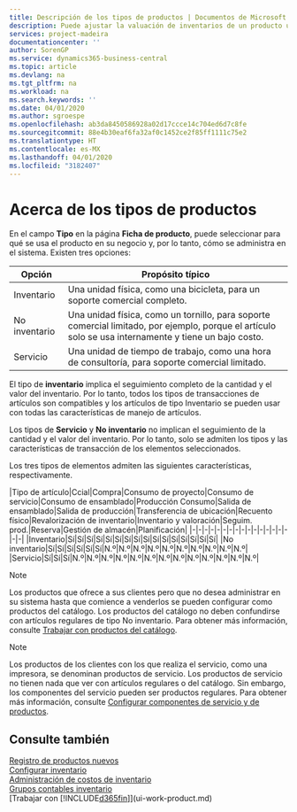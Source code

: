 ```yaml
---
title: Descripción de los tipos de productos | Documentos de Microsoft
description: Puede ajustar la valuación de inventarios de un producto utilizando los métodos de costos FIFO o Promedio, por ejemplo, cuando los costos de producto cambian por motivos distintos de las transacciones.
services: project-madeira
documentationcenter: ''
author: SorenGP
ms.service: dynamics365-business-central
ms.topic: article
ms.devlang: na
ms.tgt_pltfrm: na
ms.workload: na
ms.search.keywords: ''
ms.date: 04/01/2020
ms.author: sgroespe
ms.openlocfilehash: ab3da8450586928a02d17ccce14c704ed6d7c8fe
ms.sourcegitcommit: 88e4b30eaf6fa32af0c1452ce2f85ff1111c75e2
ms.translationtype: HT
ms.contentlocale: es-MX
ms.lasthandoff: 04/01/2020
ms.locfileid: "3182407"
---
```

# <a name="about-item-types"></a>Acerca de los tipos de productos
En el campo **Tipo** en la página **Ficha de producto**, puede seleccionar para qué se usa el producto en su negocio y, por lo tanto, cómo se administra en el sistema. Existen tres opciones:

|Opción|Propósito típico|
|------|-----------|
|Inventario|Una unidad física, como una bicicleta, para un soporte comercial completo.|
|No inventario|Una unidad física, como un tornillo, para soporte comercial limitado, por ejemplo, porque el artículo solo se usa internamente y tiene un bajo costo.|
|Servicio|Una unidad de tiempo de trabajo, como una hora de consultoría, para soporte comercial limitado.|

El tipo de **inventario** implica el seguimiento completo de la cantidad y el valor del inventario. Por lo tanto, todos los tipos de transacciones de artículos son compatibles y los artículos de tipo Inventario se pueden usar con todas las características de manejo de artículos.

Los tipos de **Servicio** y **No inventario** no implican el seguimiento de la cantidad y el valor del inventario. Por lo tanto, solo se admiten los tipos y las características de transacción de los elementos seleccionados.

Los tres tipos de elementos admiten las siguientes características, respectivamente.

|Tipo de artículo|Ccial|Compra|Consumo de proyecto|Consumo de servicio|Consumo de ensamblado|Producción Consumo|Salida de ensamblado|Salida de producción|Transferencia de ubicación|Recuento físico|Revalorización de inventario|Inventario y valoración|Seguim. prod.|Reserva|Gestión de almacén|Planificación|
|-|-|-|-|-|-|-|-|-|-|-|-|-|-|-|-|-|-|
|Inventario|Sí|Sí|Sí|Sí|Sí|Sí|Sí|Sí|Sí|Sí|Sí|Sí|Sí|Sí|Sí|Sí|
|No inventario|Sí|Sí|Sí|Sí|Sí|Sí|N.º|N.º|N.º|N.º|N.º|N.º|N.º|N.º|N.º|N.º|
|Servicio|Sí|Sí|Sí|N.º|N.º|N.º|N.º|N.º|N.º|N.º|N.º|N.º|N.º|N.º|N.º|N.º|

> [!NOTE]
> Los productos que ofrece a sus clientes pero que no desea administrar en su sistema hasta que comience a venderlos se pueden configurar como productos del catálogo. Los productos del catálogo no deben confundirse con artículos regulares de tipo No inventario. Para obtener más información, consulte [Trabajar con productos del catálogo](inventory-how-work-nonstock-items.md).

> [!NOTE]
> Los productos de los clientes con los que realiza el servicio, como una impresora, se denominan productos de servicio. Los productos de servicio no tienen nada que ver con artículos regulares o del catálogo. Sin embargo, los componentes del servicio pueden ser productos regulares. Para obtener más información, consulte [Configurar componentes de servicio y de productos](service-how-setup-service-items.md).

## <a name="see-also"></a>Consulte también
[Registro de productos nuevos](inventory-how-register-new-items.md)  
[Configurar inventario](inventory-setup-inventory.md)  
[Administración de costos de inventario](finance-manage-inventory-costs.md)  
[Grupos contables inventario](inventory-manage-inventory.md)  
[Trabajar con [!INCLUDE[d365fin](includes/d365fin_md.md)]](ui-work-product.md)
